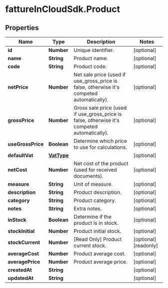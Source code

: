 # fattureInCloudSdk.Product

## Properties

Name | Type | Description | Notes
------------ | ------------- | ------------- | -------------
**id** | **Number** | Unique identifier. | [optional] 
**name** | **String** | Product name. | [optional] 
**code** | **String** | Product code. | [optional] 
**netPrice** | **Number** | Net sale price (used if use_gross_price is false, otherwise it&#39;s competed automatically). | [optional] 
**grossPrice** | **Number** | Gross sale price (used if use_gross_price is false, otherwise it&#39;s competed automatically). | [optional] 
**useGrossPrice** | **Boolean** | Determine which price to use for calculations. | [optional] 
**defaultVat** | [**VatType**](VatType.md) |  | [optional] 
**netCost** | **Number** | Net cost of the product (used for received documents). | [optional] 
**measure** | **String** | Unit of measure. | [optional] 
**description** | **String** | Product description. | [optional] 
**category** | **String** | Product category. | [optional] 
**notes** | **String** | Extra notes. | [optional] 
**inStock** | **Boolean** | Determine if the product is in stock. | [optional] 
**stockInitial** | **Number** | Product initial stock. | [optional] 
**stockCurrent** | **Number** | [Read Only] Product current stock. | [optional] [readonly] 
**averageCost** | **Number** | Product average cost. | [optional] 
**averagePrice** | **Number** | Product average price. | [optional] 
**createdAt** | **String** |  | [optional] 
**updatedAt** | **String** |  | [optional] 


